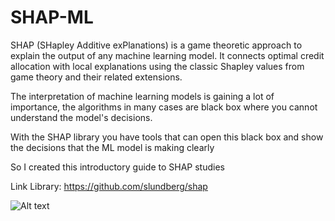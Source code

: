 # SHAP-ML

SHAP (SHapley Additive exPlanations) is a game theoretic approach to explain the output of any machine learning model. It connects optimal credit allocation with local explanations using the classic Shapley values from game theory and their related extensions.


The interpretation of machine learning models is gaining a lot of importance, the algorithms in many cases are black box where you cannot understand the model's decisions.

With the SHAP library you have tools that can open this black box and show the decisions that the ML model is making clearly

So I created this introductory guide to SHAP studies

Link Library: https://github.com/slundberg/shap


![Alt text](https://shap.readthedocs.io/en/latest/_images/shap_header.png "Optional title")
